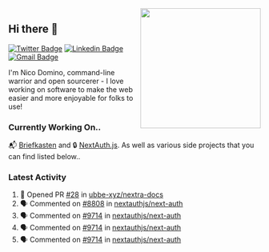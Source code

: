 <img align="right" src="https://user-images.githubusercontent.com/7415984/172472491-91b16eac-fa22-4ecf-92df-d687139fd1f9.gif" width="240" />

## Hi there 👋

[![Twitter Badge](https://img.shields.io/badge/-@ndom91-1ca0f1?style=flat-square&labelColor=1ca0f1&logo=twitter&logoColor=white&link=https://twitter.com/ndom91)](https://twitter.com/ndom91) [![Linkedin Badge](https://img.shields.io/badge/-ndom91-blue?style=flat-square&logo=Linkedin&logoColor=white&link=https://www.linkedin.com/in/ndom91/)](https://www.linkedin.com/in/ndom91/) [![Gmail Badge](https://img.shields.io/badge/-yo@ndo.dev-c14438?style=flat-square&logo=mail.ru&logoColor=white&link=mailto:yo@ndo.dev)](mailto:yo@ndo.dev)

I'm Nico Domino, command-line warrior and open sourcerer - I love working on software to make the web easier and more enjoyable for folks to use! 

### Currently Working On..

📬 [Briefkasten](https://briefkastenhq.com) and 🔒 [NextAuth.js](https://github.com/nextauthjs/next-auth). As well as various side projects that you can find listed below..

<!--START_SECTION_PROFILE_VIEWS:readme-info-->
<!--END_SECTION_PROFILE_VIEWS:readme-info-->

<!--START_SECTION_DAILY_COMMIT:readme-info-->
<!--END_SECTION_DAILY_COMMIT:readme-info-->

<!--START_SECTION_WEEKLY_COMMIT:readme-info-->
<!--END_SECTION_WEEKLY_COMMIT:readme-info-->

### Latest Activity

<!--START_SECTION:activity-->
1. 💪 Opened PR [#28](https://github.com/ubbe-xyz/nextra-docs/pull/28) in [ubbe-xyz/nextra-docs](https://github.com/ubbe-xyz/nextra-docs)
2. 🗣 Commented on [#8808](https://github.com/nextauthjs/next-auth/pull/8808#issuecomment-1911265579) in [nextauthjs/next-auth](https://github.com/nextauthjs/next-auth)
3. 🗣 Commented on [#9714](https://github.com/nextauthjs/next-auth/pull/9714#issuecomment-1911251141) in [nextauthjs/next-auth](https://github.com/nextauthjs/next-auth)
4. 🗣 Commented on [#9714](https://github.com/nextauthjs/next-auth/pull/9714#issuecomment-1910813451) in [nextauthjs/next-auth](https://github.com/nextauthjs/next-auth)
5. 🗣 Commented on [#9714](https://github.com/nextauthjs/next-auth/pull/9714#issuecomment-1910778426) in [nextauthjs/next-auth](https://github.com/nextauthjs/next-auth)
<!--END_SECTION:activity-->
